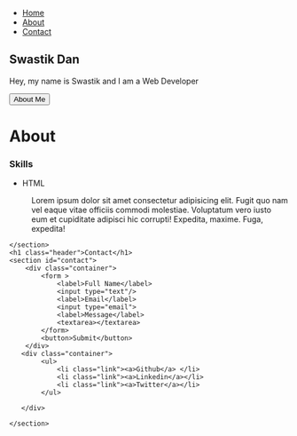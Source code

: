 <html lang="en">
<head>
    <title>Personal Porfolio</title>
    <link rel="stylesheet" href="style.css">
</head>
<body>
    <nav class="header">
        <ul>
            <li><a href="#home">Home</a></li>
            <li><a href="#about">About</a></li>
            <li><a href="#contact">Contact</a></li>
        </ul>
    </nav>
    <section class="section" id="home">
        <div class="container">
            <h2>Swastik Dan</h2>
            <p>Hey, my name is Swastik and I am a Web Developer </p>
            <button>About Me</button>
        </div>
        <div class="container">
            <img src="./df.jpg" alt="">
        </div>
    </section>
    <h1 class="header">About</h1>
    <section id="about">
        <div class="container">
            <h3>Skills</h3>
            <ul>
               <li>HTML</li>
                <!--<li>CSS</li>
                <li>Javascript</li>
                <li>Python</li>
                <li>Java</li>
                <li>C</li> -->
            </ul>
        </div>
        <dd class="container">
            Lorem ipsum dolor sit amet consectetur adipisicing elit. Fugit quo nam vel eaque vitae officiis commodi molestiae. Voluptatum vero iusto eum et cupiditate adipisci hic corrupti! Expedita, maxime. Fuga, expedita!
        </dd>
        
    </section>
    <h1 class="header">Contact</h1>
    <section id="contact">
        <div class="container">
            <form >
                <label>Full Name</label>
                <input type="text"/>
                <label>Email</label>
                <input type="email">
                <label>Message</label>
                <textarea></textarea>
            </form>
            <button>Submit</button>
        </div>
       <div class="container">
            <ul>
                <li class="link"><a>Github</a> </li>
                <li class="link"><a>Linkedin</a></li>
                <li class="link"><a>Twitter</a></li>
            </ul>
            
       </div>
        
    </section>
</body>
</html>
